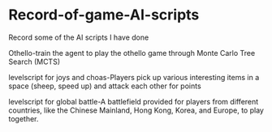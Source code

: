 # Record-of-game-AI-scripts
Record some of the AI scripts I have done

Othello-train the agent to play the othello game through Monte Carlo Tree Search (MCTS)

levelscript for joys and choas-Players pick up various interesting items in a space (sheep, speed up) and attack each other for points

levelscript for global battle-A battlefield provided for players from different countries, like the Chinese Mainland, Hong Kong, Korea, and Europe, to play
together.
